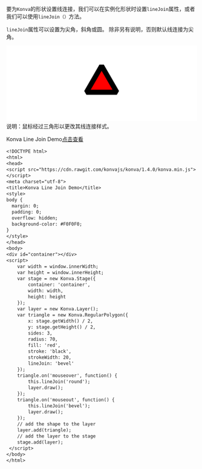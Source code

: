 要为`Konva`的形状设置线连接，我们可以在实例化形状时设置`lineJoin`属性，或者我们可以使用`lineJoin（）`方法。

`lineJoin`属性可以设置为尖角，斜角或圆。 除非另有说明，否则默认线连接为尖角。

![](images/linejoin.png)  
说明：鼠标经过三角形以更改其线连接样式。  

Konva Line Join Demo[点击查看](https://konvajs.github.io/downloads/code/styling/Line_Join.html)   


    <!DOCTYPE html>
    <html>
    <head>
    <script src="https://cdn.rawgit.com/konvajs/konva/1.4.0/konva.min.js"></script>
    <meta charset="utf-8">
    <title>Konva Line Join Demo</title>
    <style>
    body {
      margin: 0;
      padding: 0;
      overflow: hidden;
      background-color: #F0F0F0;
    }
    </style>
    </head>
    <body>
    <div id="container"></div>
    <script>
        var width = window.innerWidth;
        var height = window.innerHeight;
        var stage = new Konva.Stage({
            container: 'container',
            width: width,
            height: height
        });
        var layer = new Konva.Layer();
        var triangle = new Konva.RegularPolygon({
            x: stage.getWidth() / 2,
            y: stage.getHeight() / 2,
            sides: 3,
            radius: 70,
            fill: 'red',
            stroke: 'black',
            strokeWidth: 20,
            lineJoin: 'bevel'
        });
        triangle.on('mouseover', function() {
            this.lineJoin('round');
            layer.draw();
        });
        triangle.on('mouseout', function() {
            this.lineJoin('bevel');
            layer.draw();
        });
        // add the shape to the layer
        layer.add(triangle);
        // add the layer to the stage
        stage.add(layer);
     </script>
    </body>
    </html>